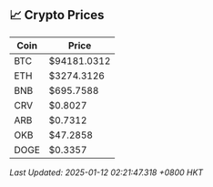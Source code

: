 ## 📈 Crypto Prices

| Coin | Price |
| ---- | ----- |
| BTC | $94181.0312 |
| ETH | $3274.3126 |
| BNB | $695.7588 |
| CRV | $0.8027 |
| ARB | $0.7312 |
| OKB | $47.2858 |
| DOGE | $0.3357 |

_Last Updated: 2025-01-12 02:21:47.318 +0800 HKT_